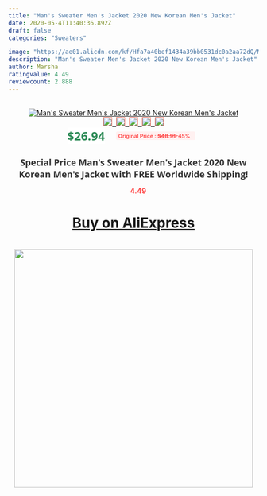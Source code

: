 ```yaml
---
title: "Man's Sweater Men's Jacket 2020 New Korean Men's Jacket"
date: 2020-05-4T11:40:36.892Z
draft: false
categories: "Sweaters"

image: "https://ae01.alicdn.com/kf/Hfa7a40bef1434a39bb0531dc0a2aa72dQ/Man-s-Sweater-Men-s-Jacket-2020-New-Korean-Men-s-Jacket.jpg"
description: "Man's Sweater Men's Jacket 2020 New Korean Men's Jacket"
author: Marsha
ratingvalue: 4.49
reviewcount: 2.888
---
```

<br>
<div style="text-align: center;">
<a href="https://s.click.aliexpress.com/e/_9QLD6z" target="_blank" rel="nofollow noopener noreferrer"><img alt="Man's Sweater Men's Jacket 2020 New Korean Men's Jacket" class="magnifier-image" src="https://ae01.alicdn.com/kf/Hfa7a40bef1434a39bb0531dc0a2aa72dQ/Man-s-Sweater-Men-s-Jacket-2020-New-Korean-Men-s-Jacket.jpg_640x640.jpg">
<br>
<img style="border:1px solid salmon" src="https://ae01.alicdn.com/kf/Hfa7a40bef1434a39bb0531dc0a2aa72dQ/Man-s-Sweater-Men-s-Jacket-2020-New-Korean-Men-s-Jacket.jpg_120x120.jpg">&nbsp;&nbsp;<img style="border:1px solid salmon" src="https://ae01.alicdn.com/kf/H866f2d863f294459adf1e7782e9db96f5/Man-s-Sweater-Men-s-Jacket-2020-New-Korean-Men-s-Jacket.jpg_120x120.jpg">&nbsp;&nbsp;<img style="border:1px solid salmon" src="https://ae01.alicdn.com/kf/H7006873d1159491aac84777a5e7b92cbU/Man-s-Sweater-Men-s-Jacket-2020-New-Korean-Men-s-Jacket.jpg_120x120.jpg">&nbsp;&nbsp;<img style="border:1px solid salmon" src="https://ae01.alicdn.com/kf/Hcf081948431c4d5686eb2eed12972a96Z/Man-s-Sweater-Men-s-Jacket-2020-New-Korean-Men-s-Jacket.jpg_120x120.jpg">&nbsp;&nbsp;<img style="border:1px solid salmon" src="https://ae01.alicdn.com/kf/H908dd264a29e41d987482b351468d0c8d/Man-s-Sweater-Men-s-Jacket-2020-New-Korean-Men-s-Jacket.jpg_120x120.jpg"></a></div><br0>
<div style="text-align: center;"><span style="background-color: white; border: 0px; box-sizing: border-box; color: seagreen; display: inline-block; font-family: &quot;open sans&quot; , &quot;arial&quot; , &quot;helvetica&quot; , sans-serif , &quot;heiti&quot;; font-size: 24px; font-stretch: inherit; font-weight: 700; line-height: inherit; margin: 0px 10px 0px 0px; padding: 0px; vertical-align: middle;">$26.94 </span>
<span style="background: rgb(255 , 241 , 241); border-radius: 3px; border: 0px; box-sizing: border-box; color: #ff4747; display: inline-block; font-family: inherit; font-size: 12px; font-stretch: inherit; font-style: inherit; font-variant: inherit; font-weight: 600; line-height: inherit; margin: 0px; padding: 2px 5px; transform: scale(0.9); vertical-align: middle;">Original Price : <b style="text-decoration: line-through;">$48.99 </b> 45%&nbsp;&nbsp;</span></div>
<h1 style="color: #333333; display: inline-block; font-family: &quot;open sans&quot; , &quot;arial&quot; , &quot;helvetica&quot; , sans-serif , &quot;heiti&quot;; font-size: 18px; font-stretch: inherit; font-weight: 700; text-align: center;">Special Price Man's Sweater Men's Jacket 2020 New Korean Men's Jacket with FREE Worldwide Shipping!</h1>
<div style="color: #ff4747; text-align: center;">
<img src="https://4.bp.blogspot.com/-M0ZcTcb-5uY/XleCXlxnR4I/AAAAAAAAAEc/OrjgMkXV1oMQFaCRZj5HQwOCBcu3w1FegCPcBGAYYCw/s1600/star.png" style="height: 15px;">&nbsp;<b>4.49</b></div>
<div class="button_cont" align="center"><a class="buynow_a" href="https://s.click.aliexpress.com/e/_9QLD6z" target="_blank" rel="nofollow noopener noreferrer"><H1>Buy on AliExpress</H1></a></div><br>
<div class="separator" style="clear: both; text-align: center;">
<img src="https://lh3.googleusercontent.com/-pTy5HemUv9M/XlePHvY0dAI/AAAAAAAAAE4/0nX5iRUoIWY8eMW9Dpxeirr157OZliDIgCLcBGAsYHQ/s1600/badge.gif" width="480">
</div>
